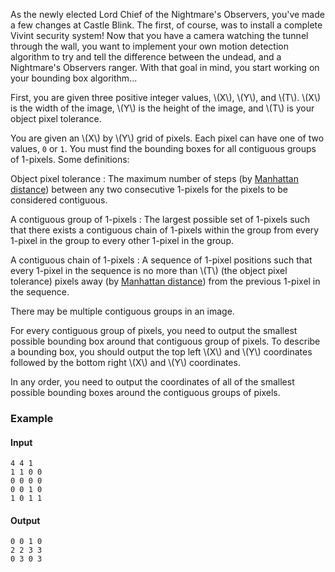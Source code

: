 As the newly elected Lord Chief of the Nightmare's Observers, you've made a few changes at Castle Blink. The first, of course, was to install a complete Vivint security system! Now that you have a camera watching the tunnel through the wall, you want to implement your own motion detection algorithm to try and tell the difference between the undead, and a Nightmare's Observers ranger. With that goal in mind, you start working on your bounding box algorithm...

First, you are given three positive integer values, \\(X\\), \\(Y\\), and \\(T\\). \\(X\\) is the width of the image, \\(Y\\) is the height of the image, and \\(T\\) is your object pixel tolerance.

You are given an \\(X\\) by \\(Y\\) grid of pixels. Each pixel can have one of two values, `0` or `1`. You must find the bounding boxes for all contiguous groups of 1-pixels. Some definitions:

Object pixel tolerance
: The maximum number of steps (by [Manhattan distance](https://en.wikipedia.org/wiki/Taxicab_geometry)) between any two consecutive 1-pixels for the pixels to be considered contiguous.

A contiguous group of 1-pixels
: The largest possible set of 1-pixels such that there exists a contiguous chain of 1-pixels within the group from every 1-pixel in the group to every other 1-pixel in the group.

A contiguous chain of 1-pixels
: A sequence of 1-pixel positions such that every 1-pixel in the sequence is no more than \\(T\\) (the object pixel tolerance) pixels away (by [Manhattan distance](https://en.wikipedia.org/wiki/Taxicab_geometry)) from the previous 1-pixel in the sequence.

There may be multiple contiguous groups in an image.

For every contiguous group of pixels, you need to output the smallest possible bounding box around that contiguous group of pixels. To describe a bounding box, you should output the top left \\(X\\) and \\(Y\\) coordinates followed by the bottom right \\(X\\) and \\(Y\\) coordinates.

In any order, you need to output the coordinates of all of the smallest possible bounding boxes around the contiguous groups of pixels.

### Example

#### Input

```
4 4 1
1 1 0 0
0 0 0 0
0 0 1 0
1 0 1 1
```

#### Output

```
0 0 1 0
2 2 3 3
0 3 0 3
```
